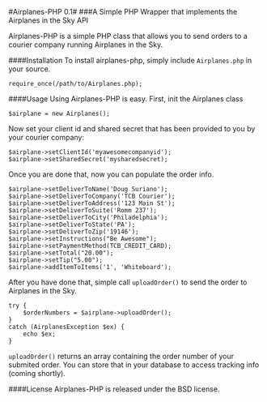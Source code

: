 #Airplanes-PHP 0.1#
###A Simple PHP Wrapper that implements the Airplanes in the Sky API

Airplanes-PHP is a simple PHP class that allows you to send orders to a courier company running Airplanes in the Sky.

####Installation
To install airplanes-php, simply include `Airplanes.php` in your source.
```
require_once(/path/to/Airplanes.php);
```

####Usage
Using Airplanes-PHP is easy. First, init the Airplanes class

```
$airplane = new Airplanes();
```
Now set your client id and shared secret that has been provided to you by your courier company:
```
$airplane->setClientId('myawesomecompanyid');
$airplane->setSharedSecret('mysharedsecret);
```
Once you are done that, now you can populate the order info.

```
$airplane->setDeliverToName('Doug Suriano');
$airplane->setDeliverToCompany('TCB Courier');
$airplane->setDeliverToAddress('123 Main St');
$airplane->setDeliverToSuite('Romm 237');
$airplane->setDeliverToCity('Philadelphia');
$airplane->setDeliverToState('PA');
$airplane->setDeliverToZip('19146');
$airplane->setInstructions("Be Awesome");
$airplane->setPaymentMethod(TCB_CREDIT_CARD);
$airplane->setTotal("20.00");
$airplane->setTip("5.00");
$airplane->addItemToItems('1', 'Whiteboard');
```
After you have done that, simple call `uploadOrder()` to send the order to Airplanes in the Sky.
```
try {
    $orderNumbers = $airplane->uploadOrder();
}
catch (AirplanesException $ex) {
    echo $ex;
}
```
`uploadOrder()` returns an array containing the order number of your submited order. You can store that in your database to access tracking info (coming shortly).

####License
Airplanes-PHP is released under the BSD license.

